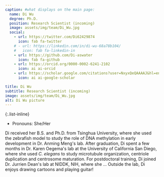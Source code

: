 ```yaml
---
caption: #what displays on the main page:
  name: Di Wu
  degree: Ph.D.
  position: Research Scientist (incoming)
  image: assets/img/team/Di_Wu.jpg
  social:
    - url: https://twitter.com/Di62429874
      icon: fab fa-twitter
    # - url: https://linkedin.com/in/di-wu-68a78b104/
    #   icon: fab fa-linkedin-in
    - url: https://github.com/Di-aswater
      icon: fab fa-github
    - url: https://orcid.org/0000-0002-6241-2102
      icon: ai ai-orcid
    - url: https://scholar.google.com/citations?user=NxyxQeQAAAAJ&hl=en
      icon: ai ai-google-scholar

title: Di Wu
subtitle: Research Scientist (incoming)
image: assets/img/team/Di_Wu.jpg
alt: Di Wu picture
---
```


{:.list-inline}
- Pronouns: She/Her

Di received her B.S. and Ph.D. from Tsinghua University, where she used the zebrafish model to study the role of DNA methylation in early development in Dr. Anming Meng's lab.
After graduation, Di spent a few months in Dr. Karen Oegema's lab at the University of California San Diego, where she used *C. elegans* to study microtubule organization, centriole duplication and centrosome maturation.
For postdoctoral training, Di joined Dr. Jurrien Dean's lab at NIDDK, NIH, where she ...
Outside the lab, Di enjoys drawing cartoons and playing guitar!
